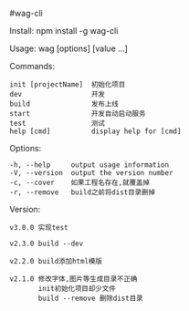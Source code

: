 #wag-cli

Install: npm install -g wag-cli

Usage: wag [options] [value ...]

Commands:

    init [projectName]  初始化项目
    dev                 开发
    build               发布上线
    start               开发自动启动服务
    test                测试
    help [cmd]          display help for [cmd]

Options:

    -h, --help     output usage information
    -V, --version  output the version number
    -c, --cover    如果工程名存在,就覆盖掉
    -r, --remove   build之前将dist目录删掉

Version:

    v3.0.0 实现test

    v2.3.0 build --dev

    v2.2.0 build添加html模版

    v2.1.0 修改字体,图片等生成目录不正确
           init初始化项目却少文件
           build --remove 删除dist目录